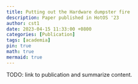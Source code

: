 ```yaml
---
title: Putting out the Hardware dumpster fire
description: Paper published in HotOS '23
author: cst1
date: 2023-04-15 11:33:00 +0800
categories: [Publication]
tags: [academia]
pin: true
math: true
mermaid: true
---
```


TODO: link to publication and summarize content.


